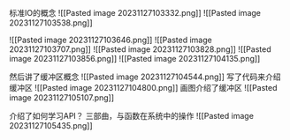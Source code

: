 标准IO的概念
![[Pasted image 20231127103332.png]]
![[Pasted image 20231127103538.png]]

![[Pasted image 20231127103646.png]]
![[Pasted image 20231127103707.png]]
![[Pasted image 20231127103828.png]]
![[Pasted image 20231127103856.png]]
![[Pasted image 20231127104135.png]]

然后讲了缓冲区概念
![[Pasted image 20231127104544.png]]
写了代码来介绍缓冲区
![[Pasted image 20231127104800.png]]
画图介绍了缓冲区
![[Pasted image 20231127105107.png]]

介绍了如何学习API？
三部曲，与函数在系统中的操作
![[Pasted image 20231127105435.png]]

